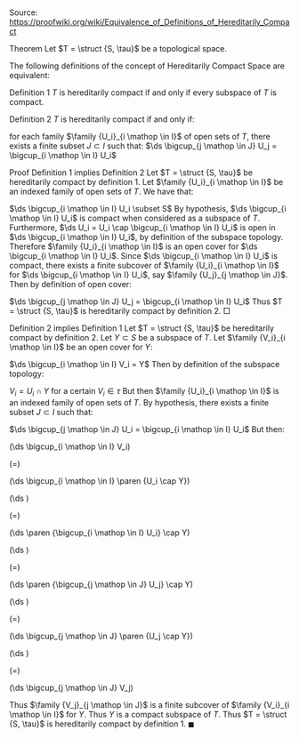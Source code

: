 # 

Source: https://proofwiki.org/wiki/Equivalence_of_Definitions_of_Hereditarily_Compact



Theorem
Let $T = \struct {S, \tau}$ be a topological space.

The following definitions of the concept of Hereditarily Compact Space are equivalent:

Definition 1
$T$ is  hereditarily compact if and only if every subspace of $T$ is compact.

Definition 2
$T$ is  hereditarily compact if and only if:

for each family $\family {U_i}_{i \mathop \in I}$ of open sets of $T$, there exists a finite subset $J \subset I$ such that:
$\ds \bigcup_{j \mathop \in J} U_j = \bigcup_{i \mathop \in I} U_i$


Proof
Definition 1 implies Definition 2
Let $T = \struct {S, \tau}$ be hereditarily compact by definition 1.
Let $\family {U_i}_{i \mathop \in I}$ be an indexed family of open sets of $T$.
We have that:

$\ds \bigcup_{i \mathop \in I} U_i \subset S$
By hypothesis, $\ds \bigcup_{i \mathop \in I} U_i$ is compact when considered as a subspace of $T$.
Furthermore, $\ds U_i = U_i \cap \bigcup_{i \mathop \in I} U_i$ is open in $\ds \bigcup_{i \mathop \in I} U_i$, by definition of the subspace topology.
Therefore $\family {U_i}_{i \mathop \in I}$ is an open cover for $\ds \bigcup_{i \mathop \in I} U_i$.
Since $\ds \bigcup_{i \mathop \in I} U_i$ is compact, there exists a finite subcover of $\family {U_i}_{i \mathop \in I}$ for $\ds \bigcup_{i \mathop \in I} U_i$, say $\family {U_j}_{j \mathop \in J}$.
Then by definition of open cover:

$\ds \bigcup_{j \mathop \in J} U_j = \bigcup_{i \mathop \in I} U_i$
Thus $T = \struct {S, \tau}$ is hereditarily compact by definition 2.
$\Box$


Definition 2 implies Definition 1
Let $T = \struct {S, \tau}$ be hereditarily compact by definition 2.
Let $Y \subset S$ be a subspace of $T$.
Let $\family {V_i}_{i \mathop \in I}$ be an open cover for $Y$:

$\ds \bigcup_{i \mathop \in I} V_i = Y$
Then by definition of the subspace topology:

$V_i = U_i \cap Y$
for a certain $V_i \in \tau$
But then $\family {U_i}_{i \mathop \in I}$ is an indexed family of open sets of $T$.
By hypothesis, there exists a finite subset $J \subset I$ such that:

$\ds \bigcup_{j \mathop \in J} U_i = \bigcup_{i \mathop \in I} U_i$
But then:














\(\ds \bigcup_{i \mathop \in I} V_i\)

\(=\)







\(\ds \bigcup_{i \mathop \in I} \paren {U_i \cap Y}\)




















\(\ds \)

\(=\)







\(\ds \paren {\bigcup_{i \mathop \in I} U_i} \cap Y\)




















\(\ds \)

\(=\)







\(\ds \paren {\bigcup_{j \mathop \in J} U_j} \cap Y\)




















\(\ds \)

\(=\)







\(\ds \bigcup_{j \mathop \in J} \paren {U_j \cap Y}\)




















\(\ds \)

\(=\)







\(\ds \bigcup_{j \mathop \in J} V_j\)










Thus $\family {V_j}_{j \mathop \in J}$ is a finite subcover of $\family {V_i}_{i \mathop \in I}$ for $Y$. 
Thus $Y$ is a compact subspace of $T$.
Thus $T = \struct {S, \tau}$ is hereditarily compact by definition 1.
$\blacksquare$





